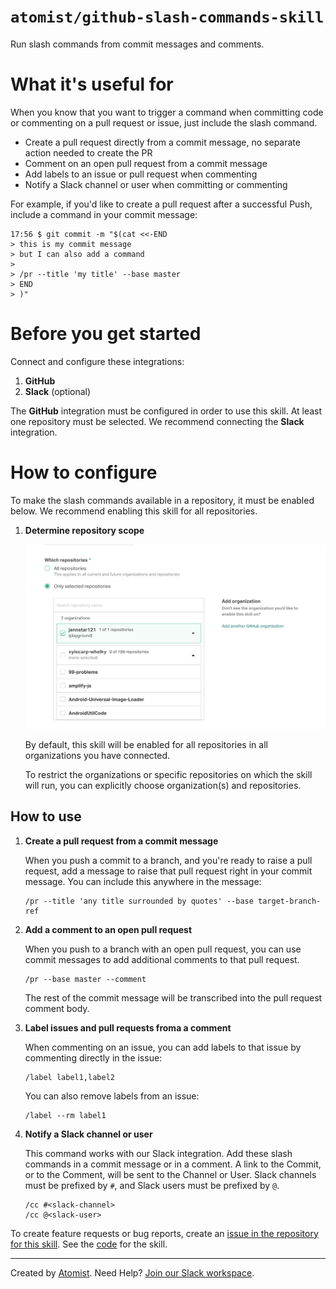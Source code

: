 # `atomist/github-slash-commands-skill`

<!---atomist-skill-readme:start--->

Run slash commands from commit messages and comments.

# What it's useful for

When you know that you want to trigger a command when committing code or commenting on a pull request or issue, just include the slash command.

* Create a pull request directly from a commit message, no separate action needed to create the PR
* Comment on an open pull request from a commit message
* Add labels to an issue or pull request when commenting
* Notify a Slack channel or user when committing or commenting

For example, if you'd like to create a pull request after a successful Push, include a command in your commit message:

```
17:56 $ git commit -m "$(cat <<-END
> this is my commit message
> but I can also add a command
>
> /pr --title 'my title' --base master
> END
> )"
```

# Before you get started

Connect and configure these integrations:

1. **GitHub**
2. **Slack** (optional)

The **GitHub** integration must be configured in order to use this skill. At least one repository must be selected. 
We recommend connecting the **Slack** integration.

# How to configure

To make the slash commands available in a repository, it must be enabled below. We recommend enabling this skill for
all repositories.

1. **Determine repository scope**

    ![Repository filter](docs/images/repo-filter.png)

    By default, this skill will be enabled for all repositories in all organizations you have connected.

    To restrict the organizations or specific repositories on which the skill will run, you can explicitly choose 
    organization(s) and repositories.
    

## How to use

1.  **Create a pull request from a commit message** 

    When you push a commit to a branch, and you're ready to raise a pull request, add a message to raise that pull request right in your
    commit message.  You can include this anywhere in the message:
    
    ```
    /pr --title 'any title surrounded by quotes' --base target-branch-ref
    ```
    
2.  **Add a comment to an open pull request**

    When you push to a branch with an open pull request, you can use commit messages to add additional 
    comments to that pull request. 

    ```
    /pr --base master --comment
    ```
    
    The rest of the commit message will be transcribed into the pull request comment body.

3.  **Label issues and pull requests froma a comment**

    When commenting on an issue, you can add labels to that issue by commenting directly in the issue:
    
    ```
    /label label1,label2
    ```
    
    You can also remove labels from an issue:
    
    ```
    /label --rm label1
    ```

4.  **Notify a Slack channel or user**

    This command works with our Slack integration. Add these slash commands in a commit message
    or in a comment. A link to the Commit, or to the Comment,
    will be sent to the Channel or User.  Slack channels must be prefixed by `#`, and Slack users
    must be prefixed by `@`.
    
    ```
    /cc #<slack-channel>
    /cc @<slack-user>
    ```

To create feature requests or bug reports, create an [issue in the repository for this skill](https://github.com/atomist-skills/git-chatops-skill/issues). 
See the [code](https://github.com/atomist-skills/git-chatops-skill) for the skill.

<!---atomist-skill-readme:end--->

---

Created by [Atomist][atomist].
Need Help?  [Join our Slack workspace][slack].

[atomist]: https://atomist.com/ (Atomist - How Teams Deliver Software)
[slack]: https://join.atomist.com/ (Atomist Community Slack) 
